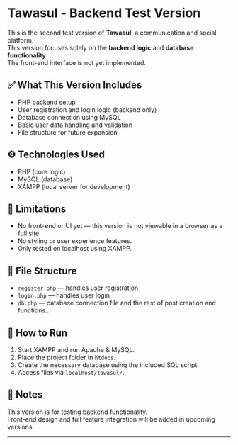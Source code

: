 # Tawasul - Backend Test Version

This is the second test version of **Tawasul**, a communication and social platform.  
This version focuses solely on the **backend logic** and **database functionality**.  
The front-end interface is not yet implemented.

## ✅ What This Version Includes

- PHP backend setup
- User registration and login logic (backend only)
- Database connection using MySQL
- Basic user data handling and validation
- File structure for future expansion

## ⚙️ Technologies Used

- PHP (core logic)
- MySQL (database)
- XAMPP (local server for development)

## 🚫 Limitations

- No front-end or UI yet — this version is not viewable in a browser as a full site.
- No styling or user experience features.
- Only tested on localhost using XAMPP.

## 📁 File Structure

- `register.php` — handles user registration
- `login.php` — handles user login
- `db.php` — database connection file
  and the rest of post creation and functions..

## 🔧 How to Run

1. Start XAMPP and run Apache & MySQL.
2. Place the project folder in `htdocs`.
3. Create the necessary database using the included SQL script.
4. Access files via `localhost/tawasul/`.

## 📌 Notes

This version is for testing backend functionality.  
Front-end design and full feature integration will be added in upcoming versions.

---

